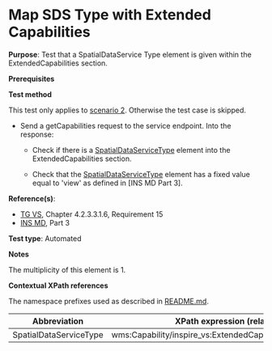 # Map SDS Type with Extended Capabilities

**Purpose**: Test that a SpatialDataService Type element is given within the ExtendedCapabilities section.

**Prerequisites**

**Test method**

This test only applies to [scenario 2](./README.md#scenarios). Otherwise the test case is skipped.

* Send a getCapabilities request to the service endpoint. Into the response:

  * Check if there is a [SpatialDataServiceType](#SpatialDataServiceType) element into the ExtendedCapabilities section.

  * Check that the [SpatialDataServiceType](#SpatialDataServiceType) element has a fixed value equal to 'view' as defined in [INS MD Part 3].

**Reference(s)**:
* [TG VS](./README.md#ref_TG_VS), Chapter 4.2.3.3.1.6, Requirement 15
* [INS MD](./README.md#ref_INS_MD), Part 3

**Test type**: Automated

**Notes**

The multiplicity of this element is 1.

**Contextual XPath references**

The namespace prefixes used as described in [README.md](./README.md#namespaces).

Abbreviation                                               |  XPath expression (relative to wms:WMS_Capabilities)
---------------------------------------------------------- | -------------------------------------------------------------------------
SpatialDataServiceType <a name="SpatialDataServiceType"></a>   | wms:Capability/inspire_vs:ExtendedCapabilities/inspire_common:SpatialDataServiceType